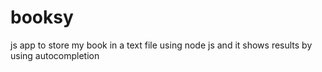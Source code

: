 # booksy
js app to store my book in a text file using node js and it shows results by using autocompletion 
